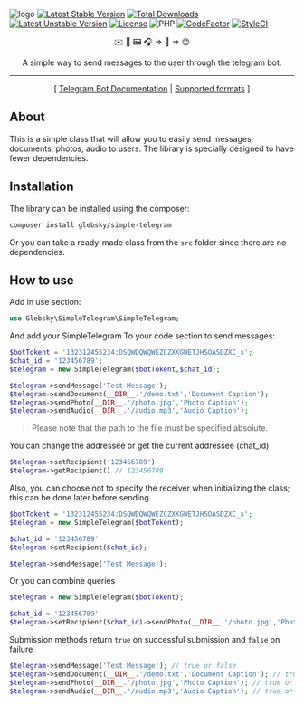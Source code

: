 ![logo](https://i.ibb.co/Vv58qTS/simple-Telegram.png "Simple Telegram")
[![Latest Stable Version](http://poser.pugx.org/glebsky/simple-telegram/v)](https://packagist.org/packages/glebsky/simple-telegram) [![Total Downloads](http://poser.pugx.org/glebsky/simple-telegram/downloads)](https://packagist.org/packages/glebsky/simple-telegram) [![Latest Unstable Version](http://poser.pugx.org/glebsky/simple-telegram/v/unstable)](https://packagist.org/packages/glebsky/simple-telegram) [![License](http://poser.pugx.org/glebsky/simple-telegram/license)](https://packagist.org/packages/glebsky/simple-telegram)
![PHP](https://img.shields.io/badge/php-%3E%3D7.0-8892bf.svg)
[![CodeFactor](https://www.codefactor.io/repository/github/glebsky/simple-telegram/badge)](https://www.codefactor.io/repository/github/glebsky/simple-telegram)
[![StyleCI](https://github.styleci.io/repos/398185849/shield?branch=master)](https://github.styleci.io/repos/398185849?branch=master)
<p align="center">
    ✉️ 📄 🖼️ 🎧 => 🤖 => 😊
</p>
<p align="center">
    A simple way to send messages to the user through the telegram bot.
</p>

---
<p align="center">
    [
        <a href="https://core.telegram.org/bots/api">Telegram Bot Documentation</a> |
        <a href="https://core.telegram.org/bots/api#sendphoto">Supported formats</a>
    ]
</p>

## About
This is a simple class that will allow you to easily send messages, documents, photos, audio to users. The library is specially designed to have fewer dependencies.

## Installation
The library can be installed using the composer:
```bash
сomposer install glebsky/simple-telegram
```
Or you can take a ready-made class from the `src` folder since there are no dependencies.
## How to use
Add in use section:
```php
use Glebsky\SimpleTelegram\SimpleTelegram;
```
And add your SimpleTelegram To your code section to send messages:
```php
$botTokent = '132312455234:DSQWDQWQWEZCZXKGWETJHSOASDZXC_s';
$chat_id = '123456789';
$telegram = new SimpleTelegram($botTokent,$chat_id);

$telegram->sendMessage('Test Message');
$telegram->sendDocument(__DIR__.'/demo.txt','Document Caption');
$telegram->sendPhoto(__DIR__.'/photo.jpg','Photo Caption');
$telegram->sendAudio(__DIR__.'/audio.mp3','Audio Caption');
```
>Please note that the path to the file must be specified absolute.

You can change the addressee or get the current addressee (chat_id)
```php
$telegram->setRecipient('123456789')
$telegram->getRecipient() // 123456789
```
Also, you can choose not to specify the receiver when initializing the class; this can be done later before sending.
```php
$botTokent = '132312455234:DSQWDQWQWEZCZXKGWETJHSOASDZXC_s';
$telegram = new SimpleTelegram($botTokent);

$chat_id = '123456789'
$telegram->setRecipient($chat_id);

$telegram->sendMessage('Test Message');
```
Or you can combine queries
```php
$telegram = new SimpleTelegram($botTokent);

$chat_id = '123456789'
$telegram->setRecipient($chat_id)->sendPhoto(__DIR__.'/photo.jpg','Photo Caption');
```

Submission methods return `true` on successful submission and `false` on failure

```php
$telegram->sendMessage('Test Message'); // true or false
$telegram->sendDocument(__DIR__.'/demo.txt','Document Caption'); // true or false
$telegram->sendPhoto(__DIR__.'/photo.jpg','Photo Caption'); // true or false
$telegram->sendAudio(__DIR__.'/audio.mp3','Audio Caption'); // true or false
```

